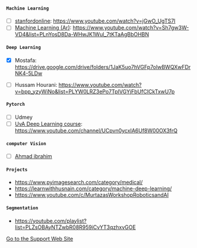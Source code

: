 #### `Machine Learning` 
- [ ] <ins>stanfordonline</ins>: https://www.youtube.com/watch?v=jGwO_UgTS7I 
- [ ] <ins>Machine Learning (Ar)</ins>: https://www.youtube.com/watch?v=Sh7gw3W-VD4&list=PLnYosD8Da-WHwJK1Wul_7tKTaAgBbOHBN

#### `Deep Learning`
- [x]  Mostafa: https://drive.google.com/drive/folders/1JaK5uo7hVGFp7oIwBWQXwFDrNK4-5LDw
- [ ]  Hussam Hourani: https://www.youtube.com/watch?v=bpp_yzyWiNo&list=PLYW0LRZ3ePo7TpIVGYjFbUfCICkTxwU7p


#### `Pytorch`
- [ ] Udmey
- [ ] <ins>UvA Deep Learning course</ins>: https://www.youtube.com/channel/UCpvn0ycxIA6Uf8W00OX3frQ

#### `computer Vision`
 - [ ] [<ins>Ahmad ibrahim</ins>](https://www.youtube.com/channel/UC_TWGuu0nCqwu3CiMwxlXDA) 

#### `Projects`
- https://www.pyimagesearch.com/category/medical/
- https://learnwithhusnain.com/category/machine-deep-learning/
- https://www.youtube.com/c/MurtazasWorkshopRoboticsandAI

#### `Segmentation`
- https://youtube.com/playlist?list=PLZsOBAyNTZwbR08R959iCvYT3qzhxvGOE

[Go to the Support Web Site](https://support.west-wind.com)
